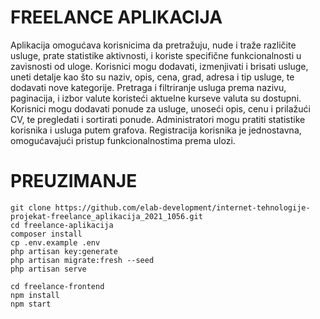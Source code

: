 # FREELANCE APLIKACIJA
Aplikacija omogućava korisnicima da pretražuju, nude i traže različite usluge, prate statistike aktivnosti, i koriste specifične funkcionalnosti u zavisnosti od uloge. Korisnici mogu dodavati, izmenjivati i brisati usluge, uneti detalje kao što su naziv, opis, cena, grad, adresa i tip usluge, te dodavati nove kategorije. Pretraga i filtriranje usluga prema nazivu, paginacija, i izbor valute koristeći aktuelne kurseve valuta su dostupni. Korisnici mogu dodavati ponude za usluge, unoseći opis, cenu i prilažući CV, te pregledati i sortirati ponude. Administratori mogu pratiti statistike korisnika i usluga putem grafova. Registracija korisnika je jednostavna, omogućavajući pristup funkcionalnostima prema ulozi.

# PREUZIMANJE 

    git clone https://github.com/elab-development/internet-tehnologije-projekat-freelance_aplikacija_2021_1056.git
    cd freelance-aplikacija
    composer install 
    cp .env.example .env
    php artisan key:generate
    php artisan migrate:fresh --seed
    php artisan serve

    cd freelance-frontend
    npm install
    npm start
